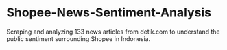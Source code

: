 # Shopee-News-Sentiment-Analysis
Scraping and analyzing 133 news articles from detik.com to understand the public sentiment surrounding Shopee in Indonesia.
